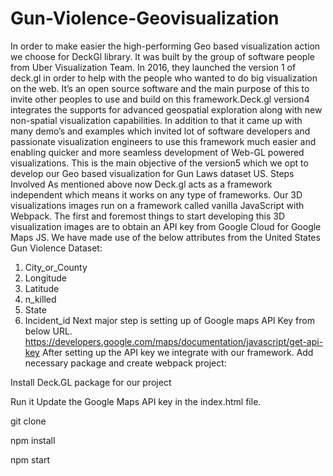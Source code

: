 # Gun-Violence-Geovisualization
In order to make easier the high-performing Geo based visualization action we choose for DeckGl library. It was built by the group of software people from Uber Visualization Team. In 2016, they launched the version 1 of deck.gl in order to help with the people who wanted to do big visualization on the web. It’s an open source software and the main purpose of this to invite other peoples to use and build on this framework.Deck.gl version4 integrates the supports for advanced geospatial exploration along with new non-spatial visualization capabilities. In addition to that it came up with many demo’s and examples which invited lot of software developers and passionate visualization engineers to use this framework much easier and enabling quicker and more seamless development of Web-GL powered visualizations. This is the main objective of the version5 which we opt to develop our Geo based visualization for Gun Laws dataset US. 
Steps Involved
As mentioned above now Deck.gl acts as a framework independent which means it works on any type of frameworks. Our 3D visualizations images run on a framework called vanilla JavaScript with Webpack. The first and foremost things to start developing this 3D visualization images are to obtain an API key from Google Cloud for Google Maps JS.
We have made use of the below attributes from the United States Gun Violence Dataset:
1.	City_or_County
2.	Longitude
3.	Latitude
4.	n_killed
5.	State
6.	Incident_id
Next major step is setting up of Google maps API Key from below URL. https://developers.google.com/maps/documentation/javascript/get-api-key
After setting up the API key we integrate with our framework. 
Add necessary package and create webpack project:

Install Deck.GL package for our project

Run it
Update the Google Maps API key in the index.html file.

git clone <this-repo> 

npm install

npm start
 


